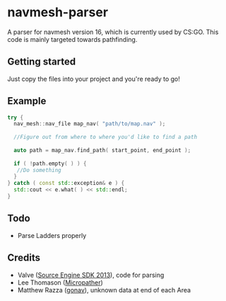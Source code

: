 # navmesh-parser
 
A parser for navmesh version 16, which is currently used by CS:GO.
This code is mainly targeted towards pathfinding.

## Getting started

Just copy the files into your project and you're ready to go!

## Example
```cpp
try {
  nav_mesh::nav_file map_nav( "path/to/map.nav" );
 
  //Figure out from where to where you'd like to find a path
 
  auto path = map_nav.find_path( start_point, end_point );
 
  if ( !path.empty( ) ) {
   //Do something
  }
} catch ( const std::exception& e ) {
  std::cout << e.what( ) << std::endl;
}
```

## Todo

- Parse Ladders properly

## Credits

- Valve ([Source Engine SDK 2013](https://github.com/ValveSoftware/source-sdk-2013)), code for parsing
- Lee Thomason ([Micropather](https://github.com/leethomason/MicroPather))
- Matthew Razza ([gonav](https://github.com/mrazza/gonav)), unknown data at end of each Area
